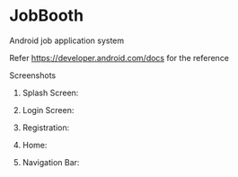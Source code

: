 # JobBooth
Android job application system

Refer https://developer.android.com/docs for the reference 

Screenshots 

1. Splash Screen:

2. Login Screen:


3. Registration:

4. Home:

5. Navigation Bar:
